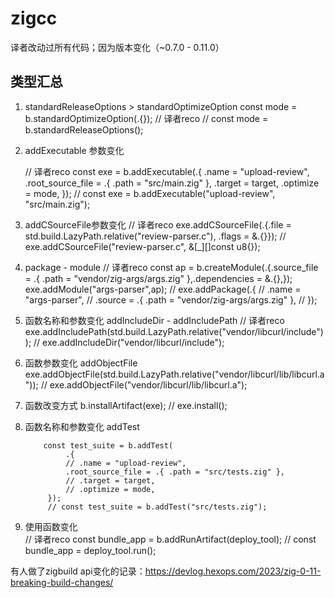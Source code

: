 

# zigcc

译者改动过所有代码；因为版本变化（~0.7.0 - 0.11.0）

## 类型汇总

1.  standardReleaseOptions > standardOptimizeOption
        const mode = b.standardOptimizeOption(.{});
        // 译者reco
        // const mode = b.standardReleaseOptions();
2. addExecutable 参数变化

     // 译者reco
        const exe = b.addExecutable(.{
            .name = "upload-review",
            .root_source_file = .{ .path = "src/main.zig" },
            .target = target,
            .optimize = mode,
        });
        // const exe = b.addExecutable("upload-review", "src/main.zig");
3. addCSourceFile参数变化
            // 译者reco
            exe.addCSourceFile(.{.file = std.build.LazyPath.relative("review-parser.c"), .flags = &.{}});
            // exe.addCSourceFile("review-parser.c", &[_][]const u8{});

3. package - module
            // 译者reco
            const ap = b.createModule(.{.source_file = .{ .path = "vendor/zig-args/args.zig" },.dependencies = &.{},});
            exe.addModule("args-parser",ap);
            // exe.addPackage(.{
            //     .name = "args-parser",
            //     .source = .{ .path = "vendor/zig-args/args.zig" },
            // });
4. 函数名称和参数变化 addIncludeDir - addIncludePath
            // 译者reco
            exe.addIncludePath(std.build.LazyPath.relative("vendor/libcurl/include"));
            // exe.addIncludeDir("vendor/libcurl/include");
5. 函数参数变化 addObjectFile
            exe.addObjectFile(std.build.LazyPath.relative("vendor/libcurl/lib/libcurl.a"));
            // exe.addObjectFile("vendor/libcurl/lib/libcurl.a");
6. 函数改变方式
            b.installArtifact(exe);
            // exe.install();
7. 函数名称和参数变化     addTest    
            
           const test_suite = b.addTest(
                .{
                // .name = "upload-review",
                .root_source_file = .{ .path = "src/tests.zig" },
                // .target = target,
                // .optimize = mode,
            });
            // const test_suite = b.addTest("src/tests.zig");
8. 使用函数变化            
            // 译者reco
            const bundle_app = b.addRunArtifact(deploy_tool);
            // const bundle_app = deploy_tool.run();


有人做了zigbuild api变化的记录：https://devlog.hexops.com/2023/zig-0-11-breaking-build-changes/